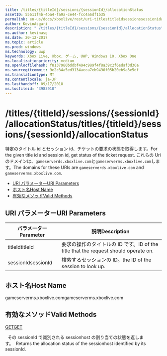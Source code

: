 ```yaml
---
title: /titles/{titleId}/sessions/{sessionId}/allocationStatus
assetID: 55611f4b-4ba4-fa9a-ce44-fcc4a6df1b35
permalink: en-us/docs/xboxlive/rest/uri-titlestitleidsessionssessionidallocationstatus.html
author: KevinAsgari
description: " /titles/{titleId}/sessions/{sessionId}/allocationStatus"
ms.author: kevinasg
ms.date: 20-12-2017
ms.topic: article
ms.prod: windows
ms.technology: uwp
keywords: Xbox Live, Xbox, ゲーム, UWP, Windows 10, Xbox One
ms.localizationpriority: medium
ms.openlocfilehash: f8137980bddbf494c989f4f8a39c2f6edaf3d30a
ms.sourcegitcommit: 9e2c34a5ed3134aeca7eb9490f05b20eb9a3e5df
ms.translationtype: MT
ms.contentlocale: ja-JP
ms.lasthandoff: 09/17/2018
ms.locfileid: "3983910"
---
```

# <a name="titlestitleidsessionssessionidallocationstatus"></a><span data-ttu-id="94b89-104">/titles/{titleId}/sessions/{sessionId}/allocationStatus</span><span class="sxs-lookup"><span data-stu-id="94b89-104">/titles/{titleId}/sessions/{sessionId}/allocationStatus</span></span>
<span data-ttu-id="94b89-105">特定のタイトル id とセッション id、チケットの要求の状態を取得します。</span><span class="sxs-lookup"><span data-stu-id="94b89-105">For the given title id and session id, get status of the ticket request.</span></span> <span data-ttu-id="94b89-106">これらの Uri のドメインは、`gameserverds.xboxlive.com`と`gameserverms.xboxlive.com`します。</span><span class="sxs-lookup"><span data-stu-id="94b89-106">The domains for these URIs are `gameserverds.xboxlive.com` and `gameserverms.xboxlive.com`.</span></span>
 
  * [<span data-ttu-id="94b89-107">URI パラメーター</span><span class="sxs-lookup"><span data-stu-id="94b89-107">URI Parameters</span></span>](#ID4EU)
  * [<span data-ttu-id="94b89-108">ホスト名</span><span class="sxs-lookup"><span data-stu-id="94b89-108">Host Name</span></span>](#ID4EPB)
  * [<span data-ttu-id="94b89-109">有効なメソッド</span><span class="sxs-lookup"><span data-stu-id="94b89-109">Valid Methods</span></span>](#ID4EWB)
 
<a id="ID4EU"></a>

 
## <a name="uri-parameters"></a><span data-ttu-id="94b89-110">URI パラメーター</span><span class="sxs-lookup"><span data-stu-id="94b89-110">URI Parameters</span></span>
 
| <span data-ttu-id="94b89-111">パラメーター</span><span class="sxs-lookup"><span data-stu-id="94b89-111">Parameter</span></span>| <span data-ttu-id="94b89-112">説明</span><span class="sxs-lookup"><span data-stu-id="94b89-112">Description</span></span>| 
| --- | --- | 
| <span data-ttu-id="94b89-113">titleId</span><span class="sxs-lookup"><span data-stu-id="94b89-113">titleId</span></span>| <span data-ttu-id="94b89-114">要求の操作のタイトルの ID です。</span><span class="sxs-lookup"><span data-stu-id="94b89-114">ID of the title that the request should operate on.</span></span>| 
| <span data-ttu-id="94b89-115">sessionId</span><span class="sxs-lookup"><span data-stu-id="94b89-115">sessionId</span></span>| <span data-ttu-id="94b89-116">検索するセッションの ID。</span><span class="sxs-lookup"><span data-stu-id="94b89-116">the ID of the session to look up.</span></span>| 
  
<a id="ID4EPB"></a>

 
## <a name="host-name"></a><span data-ttu-id="94b89-117">ホスト名</span><span class="sxs-lookup"><span data-stu-id="94b89-117">Host Name</span></span>
 
<span data-ttu-id="94b89-118">gameserverms.xboxlive.com</span><span class="sxs-lookup"><span data-stu-id="94b89-118">gameserverms.xboxlive.com</span></span>
  
<a id="ID4EWB"></a>

 
## <a name="valid-methods"></a><span data-ttu-id="94b89-119">有効なメソッド</span><span class="sxs-lookup"><span data-stu-id="94b89-119">Valid Methods</span></span>
  
[<span data-ttu-id="94b89-120">GET</span><span class="sxs-lookup"><span data-stu-id="94b89-120">GET</span></span>](uri-titlestitleidsessionssessionidallocationstatus-get.md)
 
<span data-ttu-id="94b89-121">&nbsp;&nbsp;その sessionId で識別される sessionhost の割り当ての状態を返します。</span><span class="sxs-lookup"><span data-stu-id="94b89-121">&nbsp;&nbsp;Returns the allocation status of the sessionhost identified by its sessionId.</span></span>
   
